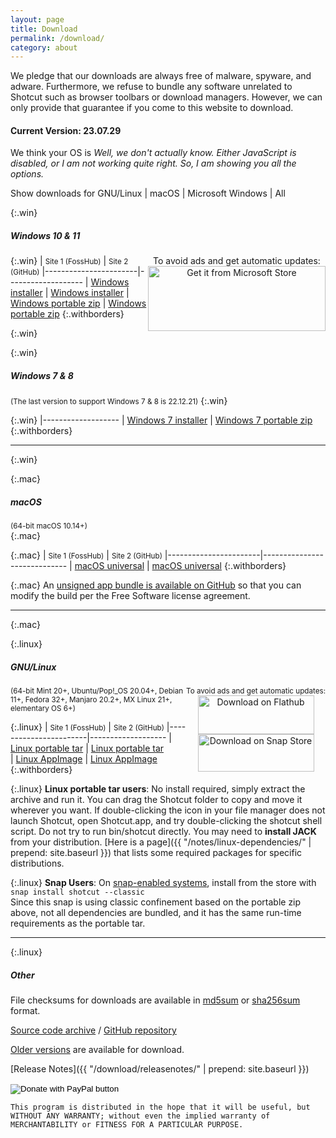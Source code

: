 ```yaml
---
layout: page
title: Download
permalink: /download/
category: about
---
```


We pledge that our downloads are always free of
malware, spyware, and adware. Furthermore, we refuse to bundle any software
unrelated to Shotcut such as browser toolbars or download managers.
However, we can only provide that guarantee if you come to this website
to download.

#### Current Version: 23.07.29

<div class="OSTEST">
  <p>
  We think your OS is
    <span id="pOSTEST" style="font-style: italic">
      Well, we don't actually know.
      Either JavaScript is disabled, or I am not working quite right.
      So, I am showing you all the options.
    </span>
  </p>
  <p>
    Show downloads for
    <a class="show_links" id='os_linux'>GNU/Linux</a>&nbsp;| 
    <a class="show_links" id='os_mac'>macOS</a>&nbsp;| 
    <a class="show_links" id='os_win'>Microsoft&nbsp;Windows</a>&nbsp;| 
    <a class="show_links" id='os_all'>All</a>
  </p>
</div>

{:.win}
##### Windows 10 & 11

<div class="win" style='float: right; text-align: center'>
To avoid ads and get automatic updates:<br>
<a href='//www.microsoft.com/store/apps/9PLNFFL3P6LR?cid=storebadge&ocid=badge'><img src='https://developer.microsoft.com/store/badges/images/English_get-it-from-MS.png' alt='Get it from Microsoft Store' style='width: 284px; height: 104px;'/></a>
</div>

{:.win}
| <small>Site 1 (FossHub)</small> | <small>Site 2 (GitHub)</small>
|-----------------------|-------------------
| [Windows installer](https://www.fosshub.com/Shotcut.html?dwl=shotcut-win64-230729.exe) | [Windows installer](https://github.com/mltframework/shotcut/releases/download/v23.07.29/shotcut-win64-230729.exe)
| [Windows portable zip](https://www.fosshub.com/Shotcut.html?dwl=shotcut-win64-230729.zip) | [Windows portable zip](https://github.com/mltframework/shotcut/releases/download/v23.07.29/shotcut-win64-230729.zip)
{:.withborders}

{:.win}
&nbsp;

{:.win}
##### Windows 7 & 8
<small>(The last version to support Windows 7 & 8 is 22.12.21)</small>
{:.win}

{:.win}
|-------------------
| [Windows 7 installer](https://github.com/mltframework/shotcut/releases/download/v22.12.21/shotcut-win64-221221.exe)
| [Windows 7 portable zip](https://github.com/mltframework/shotcut/releases/download/v22.12.21/shotcut-win64-221221.zip)
{:.withborders}

---
{:.win}

{:.mac}
##### macOS
<small>(64-bit macOS 10.14+)</small>  
{:.mac}

{:.mac}
| <small>Site 1 (FossHub)</small> | <small>Site 2 (GitHub)</small>
|-----------------------|-----------------------------
| [macOS universal](https://www.fosshub.com/Shotcut.html?dwl=shotcut-macos-230729.dmg) | [macOS universal](https://github.com/mltframework/shotcut/releases/download/v23.07.29/shotcut-macos-230729.dmg)
{:.withborders}

{:.mac}
An [unsigned app bundle is available on
GitHub](https://github.com/mltframework/shotcut/releases/download/v23.07.29/shotcut-macos-unsigned-230729.dmg) so that you
can modify the build per the Free Software license agreement.

---
{:.mac}

{:.linux}
##### GNU/Linux

<div class="linux" style='float: right; text-align: center'>
<small>To avoid ads and get automatic updates:</small><br>
<a href='https://flathub.org/apps/details/org.shotcut.Shotcut'><img
width='186' height='62' alt='Download on Flathub'
src='https://flathub.org/assets/badges/flathub-badge-en.png'/></a>
<br>
<a href='https://snapcraft.io/shotcut'><img width='186' height='60'
alt='Download on Snap Store' 
src='https://raw.githubusercontent.com/snapcore/snap-store-badges/master/EN/%5BEN%5D-snap-store-black.png'></a>
</div>

<small class="linux">(64-bit Mint 20+, Ubuntu/Pop!_OS 20.04+, Debian 11+, Fedora 32+, Manjaro 20.2+, MX Linux 21+, elementary OS 6+)</small>

{:.linux}
| <small>Site 1 (FossHub)</small> | <small>Site 2 (GitHub)</small>
|-----------------------|-------------------
| [Linux portable tar](https://www.fosshub.com/Shotcut.html?dwl=shotcut-linux-x86_64-230729.txz) | [Linux portable tar](https://github.com/mltframework/shotcut/releases/download/v23.07.29/shotcut-linux-x86_64-230729.txz)  
| [Linux AppImage](https://www.fosshub.com/Shotcut.html?dwl=shotcut-linux-x86_64-230729.AppImage) | [Linux AppImage](https://github.com/mltframework/shotcut/releases/download/v23.07.29/shotcut-linux-x86_64-230729.AppImage)
{:.withborders}

{:.linux}
**Linux portable tar users**: No install required, simply extract the archive and run
it. You can drag the Shotcut folder to copy and move it wherever you
want. If double-clicking the icon in your file manager does not launch
Shotcut, open Shotcut.app, and try double-clicking the shotcut shell
script. Do not try to run bin/shotcut directly. You may need to **install
JACK** from your distribution.
[Here is a page]({{ "/notes/linux-dependencies/" | prepend: site.baseurl }})
that lists some required packages for specific distributions.

{:.linux}
**Snap Users**: On [snap-enabled systems](https://snapcraft.io/docs/core/install), install
from the store with `snap install shotcut --classic`  
Since this snap is using classic confinement based on the portable zip above,
not all dependencies are bundled, and it has the same run-time requirements as
the portable tar.

---
{:.linux}

##### Other

File checksums for downloads are available in
[md5sum](https://github.com/mltframework/shotcut/releases/download/v23.07.29/md5sums.txt)
or [sha256sum](https://github.com/mltframework/shotcut/releases/download/v23.07.29/sha256sums.txt) format.

[Source code
archive](https://github.com/mltframework/shotcut/releases/download/v23.07.29/shotcut-src-230729.txz)
/ [GitHub repository](https://github.com/mltframework/shotcut)

[Older versions](https://github.com/mltframework/shotcut/releases/) are
available for download.

[Release Notes]({{ "/download/releasenotes/" | prepend: site.baseurl }})

<form action="https://www.paypal.com/donate" method="post" target="_top">
<input type="hidden" name="hosted_button_id" value="XD364WFCHD46N" />
<input type="image" src="https://www.paypalobjects.com/en_US/i/btn/btn_donate_LG.gif" border="0" name="submit" title="PayPal - The safer, easier way to pay online!" alt="Donate with PayPal button" />
<img alt="" border="0" src="https://www.paypal.com/en_US/i/scr/pixel.gif" width="1" height="1" />
</form>

`This program is distributed in the hope that it will be useful, but
WITHOUT ANY WARRANTY; without even the implied warranty of MERCHANTABILITY
or FITNESS FOR A PARTICULAR PURPOSE.`

<script src="{{ "/assets/js/platform.js" | prepend: site.baseurl }}"></script>
<script src="{{ "/assets/js/platform-display.js" | prepend: site.baseurl }}"></script>

